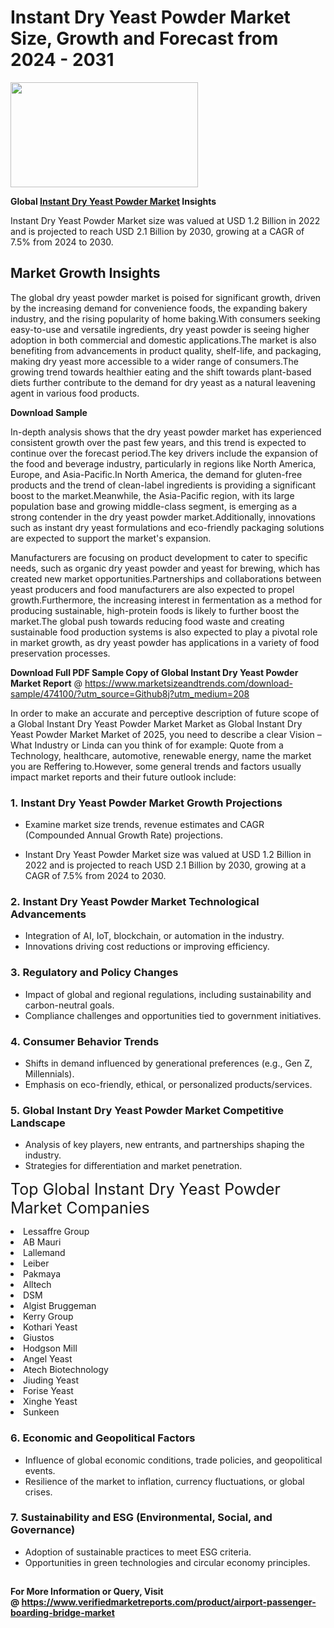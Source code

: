 <H1>Instant Dry Yeast Powder Market Size, Growth and Forecast from 2024 - 2031</H1><img class="aligncenter size-medium wp-image-584254" src="https://thirdeyenews.in/wp-content/uploads/2024/09/Global-Market-Research-300x168.jpeg" alt="" width="300" height="168" /><p><strong>Global&nbsp;<a href="https://www.marketsizeandtrends.com/download-sample/474100/?utm_source=Github8j?utm_medium=208">Instant Dry Yeast Powder Market</a> Insights</strong></p><p>Instant Dry Yeast Powder Market size was valued at USD 1.2 Billion in 2022 and is projected to reach USD 2.1 Billion by 2030, growing at a CAGR of 7.5% from 2024 to 2030.</p><p><h2>Market Growth Insights</h2> <p>The global dry yeast powder market is poised for significant growth, driven by the increasing demand for convenience foods, the expanding bakery industry, and the rising popularity of home baking.With consumers seeking easy-to-use and versatile ingredients, dry yeast powder is seeing higher adoption in both commercial and domestic applications.The market is also benefiting from advancements in product quality, shelf-life, and packaging, making dry yeast more accessible to a wider range of consumers.The growing trend towards healthier eating and the shift towards plant-based diets further contribute to the demand for dry yeast as a natural leavening agent in various food products.</p> <p><strong>Download Sample</strong></p> <p>In-depth analysis shows that the dry yeast powder market has experienced consistent growth over the past few years, and this trend is expected to continue over the forecast period.The key drivers include the expansion of the food and beverage industry, particularly in regions like North America, Europe, and Asia-Pacific.In North America, the demand for gluten-free products and the trend of clean-label ingredients is providing a significant boost to the market.Meanwhile, the Asia-Pacific region, with its large population base and growing middle-class segment, is emerging as a strong contender in the dry yeast powder market.Additionally, innovations such as instant dry yeast formulations and eco-friendly packaging solutions are expected to support the market's expansion.</p> <p>Manufacturers are focusing on product development to cater to specific needs, such as organic dry yeast powder and yeast for brewing, which has created new market opportunities.Partnerships and collaborations between yeast producers and food manufacturers are also expected to propel growth.Furthermore, the increasing interest in fermentation as a method for producing sustainable, high-protein foods is likely to further boost the market.The global push towards reducing food waste and creating sustainable food production systems is also expected to play a pivotal role in market growth, as dry yeast powder has applications in a variety of food preservation processes.</p> <p><span class=""><strong>Download Full PDF Sample Copy of Global Instant Dry Yeast Powder Market Report</strong> @ <a href="https://www.marketsizeandtrends.com/download-sample/474100/?utm_source=Github8j?utm_medium=208" target="_blank">https://www.marketsizeandtrends.com/download-sample/474100/?utm_source=Github8j?utm_medium=208</a></span></p><p>In order to make an accurate and perceptive description of future scope of a Global&nbsp;Instant Dry Yeast Powder Market Market as Global&nbsp;Instant Dry Yeast Powder Market Market of 2025, you need to describe a clear Vision &ndash; What Industry or Linda can you think of for example: Quote from a Technology, healthcare, automotive, renewable energy, name the market you are Reffering to.However, some general trends and factors usually impact market reports and their future outlook include:</p><h3>1.&nbsp;<strong>Instant Dry Yeast Powder Market Growth Projections</strong></h3><ul><li>Examine market size trends, revenue estimates and CAGR (Compounded Annual Growth Rate) projections.</li><li><p>Instant Dry Yeast Powder Market size was valued at USD 1.2 Billion in 2022 and is projected to reach USD 2.1 Billion by 2030, growing at a CAGR of 7.5% from 2024 to 2030.</p></li></ul><h3>2.&nbsp;<strong>Instant Dry Yeast Powder Market Technological Advancements</strong></h3><ul><li>Integration of AI, IoT, blockchain, or automation in the industry.</li><li>Innovations driving cost reductions or improving efficiency.</li></ul><h3>3.&nbsp;<strong>Regulatory and Policy Changes</strong></h3><ul><li>Impact of global and regional regulations, including sustainability and carbon-neutral goals.</li><li>Compliance challenges and opportunities tied to government initiatives.</li></ul><h3>4.&nbsp;<strong>Consumer Behavior Trends</strong></h3><ul><li>Shifts in demand influenced by generational preferences (e.g., Gen Z, Millennials).</li><li>Emphasis on eco-friendly, ethical, or personalized products/services.</li></ul><h3>5.&nbsp;<strong>Global Instant Dry Yeast Powder Market Competitive Landscape</strong></h3><ul><li>Analysis of key players, new entrants, and partnerships shaping the industry.</li><li>Strategies for differentiation and market penetration.</li></ul><p data-pm-slice="1 1 []"><span style="color: inherit; font-family: inherit; font-size: 25px;">Top Global Instant Dry Yeast Powder Market Companies</span></p><div class="" data-test-id=""><p><li>Lessaffre Group</li><li> AB Mauri</li><li> Lallemand</li><li> Leiber</li><li> Pakmaya</li><li> Alltech</li><li> DSM</li><li> Algist Bruggeman</li><li> Kerry Group</li><li> Kothari Yeast</li><li> Giustos</li><li> Hodgson Mill</li><li> Angel Yeast</li><li> Atech Biotechnology</li><li> Jiuding Yeast</li><li> Forise Yeast</li><li> Xinghe Yeast</li><li> Sunkeen</li></p></div><h3>6.&nbsp;<strong>Economic and Geopolitical Factors</strong></h3><ul><li>Influence of global economic conditions, trade policies, and geopolitical events.</li><li>Resilience of the market to inflation, currency fluctuations, or global crises.</li></ul><h3>7.&nbsp;<strong>Sustainability and ESG (Environmental, Social, and Governance)</strong></h3><ul><li>Adoption of sustainable practices to meet ESG criteria.</li><li>Opportunities in green technologies and circular economy principles.</li></ul><h2><strong style="font-size: 14px;">For More Information or Query, Visit @&nbsp;</strong><a style="background-color: #ffffff; font-size: 14px;" href="https://www.marketsizeandtrends.com/report/instant-dry-yeast-powder-market/" target="_blank">https://www.verifiedmarketreports.com/product/airport-passenger-boarding-bridge-market</a></h2>